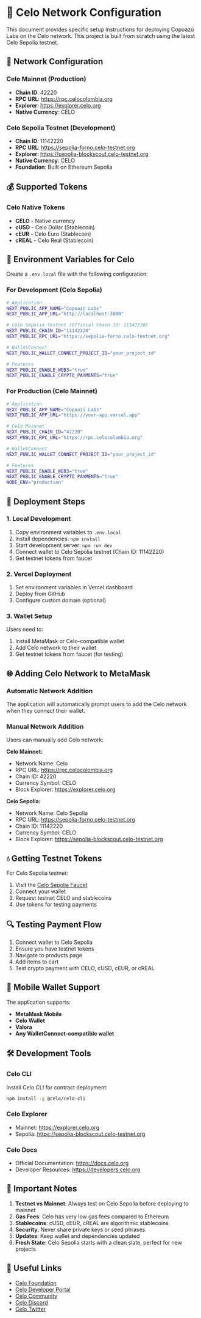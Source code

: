 # 🌾 Celo Network Configuration

This document provides specific setup instructions for deploying Copoazú Labs on the Celo network. This project is built from scratch using the latest Celo Sepolia testnet.

## 🔧 Network Configuration

### Celo Mainnet (Production)
- **Chain ID**: 42220
- **RPC URL**: https://rpc.celocolombia.org
- **Explorer**: https://explorer.celo.org
- **Native Currency**: CELO

### Celo Sepolia Testnet (Development)
- **Chain ID**: 11142220
- **RPC URL**: https://sepolia-forno.celo-testnet.org
- **Explorer**: https://sepolia-blockscout.celo-testnet.org
- **Native Currency**: CELO
- **Foundation**: Built on Ethereum Sepolia

## 💰 Supported Tokens

### Celo Native Tokens
- **CELO** - Native currency
- **cUSD** - Celo Dollar (Stablecoin)
- **cEUR** - Celo Euro (Stablecoin)
- **cREAL** - Celo Real (Stablecoin)

## 🔐 Environment Variables for Celo

Create a `.env.local` file with the following configuration:

### For Development (Celo Sepolia)
```bash
# Application
NEXT_PUBLIC_APP_NAME="Copoazú Labs"
NEXT_PUBLIC_APP_URL="http://localhost:3000"

# Celo Sepolia Testnet (Official Chain ID: 11142220)
NEXT_PUBLIC_CHAIN_ID="11142220"
NEXT_PUBLIC_RPC_URL="https://sepolia-forno.celo-testnet.org"

# WalletConnect
NEXT_PUBLIC_WALLET_CONNECT_PROJECT_ID="your_project_id"

# Features
NEXT_PUBLIC_ENABLE_WEB3="true"
NEXT_PUBLIC_ENABLE_CRYPTO_PAYMENTS="true"
```

### For Production (Celo Mainnet)
```bash
# Application
NEXT_PUBLIC_APP_NAME="Copoazú Labs"
NEXT_PUBLIC_APP_URL="https://your-app.vercel.app"

# Celo Mainnet
NEXT_PUBLIC_CHAIN_ID="42220"
NEXT_PUBLIC_RPC_URL="https://rpc.celocolombia.org"

# WalletConnect
NEXT_PUBLIC_WALLET_CONNECT_PROJECT_ID="your_project_id"

# Features
NEXT_PUBLIC_ENABLE_WEB3="true"
NEXT_PUBLIC_ENABLE_CRYPTO_PAYMENTS="true"
NODE_ENV="production"
```

## 🚀 Deployment Steps

### 1. Local Development
1. Copy environment variables to `.env.local`
2. Install dependencies: `npm install`
3. Start development server: `npm run dev`
4. Connect wallet to Celo Sepolia testnet (Chain ID: 11142220)
5. Get testnet tokens from faucet

### 2. Vercel Deployment
1. Set environment variables in Vercel dashboard
2. Deploy from GitHub
3. Configure custom domain (optional)

### 3. Wallet Setup
Users need to:
1. Install MetaMask or Celo-compatible wallet
2. Add Celo network to their wallet
3. Get testnet tokens from faucet (for testing)

## 🌐 Adding Celo Network to MetaMask

### Automatic Network Addition
The application will automatically prompt users to add the Celo network when they connect their wallet.

### Manual Network Addition
Users can manually add Celo network:

**Celo Mainnet:**
- Network Name: Celo
- RPC URL: https://rpc.celocolombia.org
- Chain ID: 42220
- Currency Symbol: CELO
- Block Explorer: https://explorer.celo.org

**Celo Sepolia:**
- Network Name: Celo Sepolia
- RPC URL: https://sepolia-forno.celo-testnet.org
- Chain ID: 11142220
- Currency Symbol: CELO
- Block Explorer: https://sepolia-blockscout.celo-testnet.org

## 💧 Getting Testnet Tokens

For Celo Sepolia testnet:
1. Visit the [Celo Sepolia Faucet](https://faucet.celo.org/)
2. Connect your wallet
3. Request testnet CELO and stablecoins
4. Use tokens for testing payments

## 🔍 Testing Payment Flow

1. Connect wallet to Celo Sepolia
2. Ensure you have testnet tokens
3. Navigate to products page
4. Add items to cart
5. Test crypto payment with CELO, cUSD, cEUR, or cREAL

## 📱 Mobile Wallet Support

The application supports:
- **MetaMask Mobile**
- **Celo Wallet**
- **Valora**
- **Any WalletConnect-compatible wallet**

## 🛠️ Development Tools

### Celo CLI
Install Celo CLI for contract deployment:
```bash
npm install -g @celo/celo-cli
```

### Celo Explorer
- Mainnet: https://explorer.celo.org
- Sepolia: https://sepolia-blockscout.celo-testnet.org

### Celo Docs
- Official Documentation: https://docs.celo.org
- Developer Resources: https://developers.celo.org

## 🚨 Important Notes

1. **Testnet vs Mainnet**: Always test on Celo Sepolia before deploying to mainnet
2. **Gas Fees**: Celo has very low gas fees compared to Ethereum
3. **Stablecoins**: cUSD, cEUR, cREAL are algorithmic stablecoins
4. **Security**: Never share private keys or seed phrases
5. **Updates**: Keep wallet and dependencies updated
6. **Fresh State**: Celo Sepolia starts with a clean slate, perfect for new projects

## 🔗 Useful Links

- [Celo Foundation](https://celo.org/)
- [Celo Developer Portal](https://developers.celo.org/)
- [Celo Community](https://forum.celo.org/)
- [Celo Discord](https://discord.gg/celo)
- [Celo Twitter](https://twitter.com/CeloOrg)
